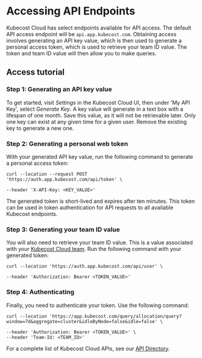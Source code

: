 # Accessing API Endpoints

Kubecost Cloud has select endpoints available for API access. The default API access endpoint will be `api.app.kubecost.com`. Obtaining access involves generating an API key value, which is then used to generate a personal access token, which is used to retrieve your team ID value. The token and team ID value will then allow you to make queries.

## Access tutorial

### Step 1: Generating an API key value

To get started, visit *Settings* in the Kubecost Cloud UI, then under 'My API Key', select *Generate Key*. A key value will generate in a text box with a lifespan of one month. Save this value, as it will not be retrievable later. Only one key can exist at any given time for a given user. Remove the existing key to generate a new one. 


### Step 2: Generating a personal web token

With your generated API key value, run the following command to generate a personal access token:

```
curl --location --request POST 'https://auth.app.kubecost.com/api/token' \

--header 'X-API-Key: <KEY_VALUE>'
```

The generated token is short-lived and expires after ten minutes. This token can be used in token authentication for API requests to all available Kubecost endpoints.

### Step 3: Generating your team ID value

You will also need to retrieve your team ID value. This is a value associated with your [Kubecost Cloud team](/installation-and-onboarding.md#managing-teams). Run the following command with your generated token:

```
curl --location 'https://auth.app.kubecost.com/api/user' \

--header 'Authorization: Bearer <TOKEN_VALUE>'
```

### Step 4: Authenticating

Finally, you need to authenticate your token. Use the following command:

```
curl --location 'https://app.kubecost.com/query/allocation/query?window=7d&aggregate=cluster&idleByNode=false&idle=false' \

--header 'Authorization: Bearer <TOKEN_VALUE>' \
--header 'Team-Id: <TEAM_ID>'
```

For a complete list of Kubecost Cloud APIs, see our [API Directory](/apis/api-directory/api-directory.md).

